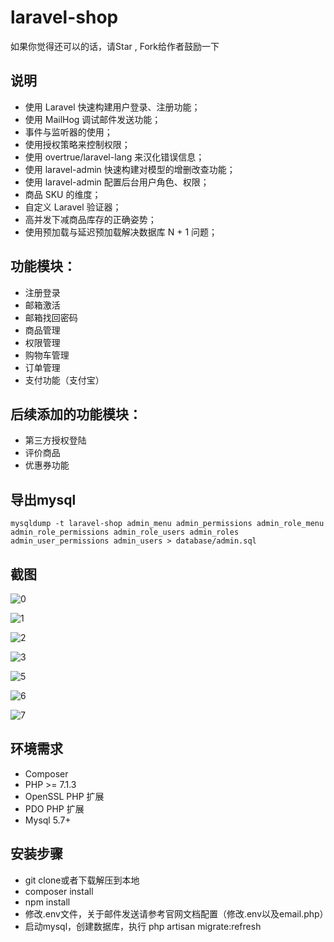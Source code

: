 # laravel-shop

如果你觉得还可以的话，请Star , Fork给作者鼓励一下

## 说明
- 使用 Laravel 快速构建用户登录、注册功能；
- 使用 MailHog 调试邮件发送功能；
- 事件与监听器的使用；
- 使用授权策略来控制权限；
- 使用 overtrue/laravel-lang 来汉化错误信息；
- 使用 laravel-admin 快速构建对模型的增删改查功能；
- 使用 laravel-admin 配置后台用户角色、权限；
- 商品 SKU 的维度；
- 自定义 Laravel 验证器；
- 高并发下减商品库存的正确姿势；
- 使用预加载与延迟预加载解决数据库 N + 1 问题；


## 功能模块：
- 注册登录
- 邮箱激活
- 邮箱找回密码
- 商品管理
- 权限管理
- 购物车管理
- 订单管理
- 支付功能（支付宝）

## 后续添加的功能模块：
- 第三方授权登陆
- 评价商品
- 优惠券功能

## 导出mysql

```
mysqldump -t laravel-shop admin_menu admin_permissions admin_role_menu admin_role_permissions admin_role_users admin_roles admin_user_permissions admin_users > database/admin.sql
```

## 截图

![0](https://user-images.githubusercontent.com/324764/41385028-c1329666-6fab-11e8-8052-eb8d863cb766.png)


![1](https://user-images.githubusercontent.com/324764/41385029-c1a58dba-6fab-11e8-9c15-5cdf85f848b6.gif)


![2](https://user-images.githubusercontent.com/324764/41385030-c2034504-6fab-11e8-8b7a-04797afa6b28.png)


![3](https://user-images.githubusercontent.com/324764/41385031-c267b3ae-6fab-11e8-815c-5a027ca34318.png)


![5](https://user-images.githubusercontent.com/324764/41385032-c2c82de2-6fab-11e8-9aa6-0d88cc486dfe.png)


![6](https://user-images.githubusercontent.com/324764/41385033-c32a3140-6fab-11e8-8deb-fb23fe3ae8a6.png)


![7](https://user-images.githubusercontent.com/324764/41385034-c39c59c8-6fab-11e8-899a-5f042fa0bd1d.png)


## 环境需求

* Composer
* PHP >= 7.1.3
* OpenSSL PHP 扩展
* PDO PHP 扩展
* Mysql 5.7+

## 安装步骤

* git clone或者下载解压到本地
* composer install
* npm install
* 修改.env文件，关于邮件发送请参考官网文档配置（修改.env以及email.php）
* 启动mysql，创建数据库，执行 php artisan migrate:refresh
